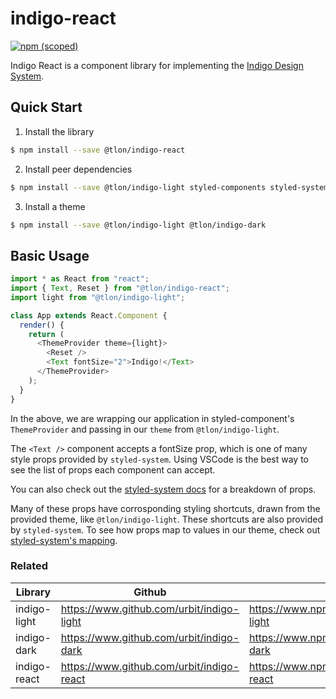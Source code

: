 # indigo-react

[![npm (scoped)](https://img.shields.io/npm/v/@tlon/indigo-react?style=flat)](https://www.npmjs.com/package/@tlon/indigo-react)

Indigo React is a component library for implementing the [Indigo Design System](<https://www.figma.com/community/file/822953707012850361/Indigo-(alpha)>).

## Quick Start

1. Install the library

```bash
$ npm install --save @tlon/indigo-react
```

2. Install peer dependencies

```bash
$ npm install --save @tlon/indigo-light styled-components styled-system react react-dom @reach/disclosure @reach/menu-button @reach/tabs markdown-to-jsx
```

3. Install a theme

```bash
$ npm install --save @tlon/indigo-light @tlon/indigo-dark
```

## Basic Usage

```js
import * as React from "react";
import { Text, Reset } from "@tlon/indigo-react";
import light from "@tlon/indigo-light";

class App extends React.Component {
  render() {
    return (
      <ThemeProvider theme={light}>
        <Reset />
        <Text fontSize="2">Indigo!</Text>
      </ThemeProvider>
    );
  }
}
```

In the above, we are wrapping our application in styled-component's `ThemeProvider` and passing in our `theme` from `@tlon/indigo-light`.

The `<Text />` component accepts a fontSize prop, which is one of many style props provided by `styled-system`. Using VSCode is the best way to see the list of props each component can accept.

You can also check out the [styled-system docs](https://styled-system.com/api) for a breakdown of props.

Many of these props have corrosponding styling shortcuts, drawn from the provided theme, like `@tlon/indigo-light`. These shortcuts are also provided by `styled-system`. To see how props map to values in our theme, check out [styled-system's mapping](https://styled-system.com/table).

### Related

| Library      | Github                                    | NPM                                              |
| ------------ | ----------------------------------------- | ------------------------------------------------ |
| indigo-light | https://www.github.com/urbit/indigo-light | https://www.npmjs.com/package/@tlon/indigo-light |
| indigo-dark  | https://www.github.com/urbit/indigo-dark  | https://www.npmjs.com/package/@tlon/indigo-dark  |
| indigo-react | https://www.github.com/urbit/indigo-react | https://www.npmjs.com/package/@tlon/indigo-react |
